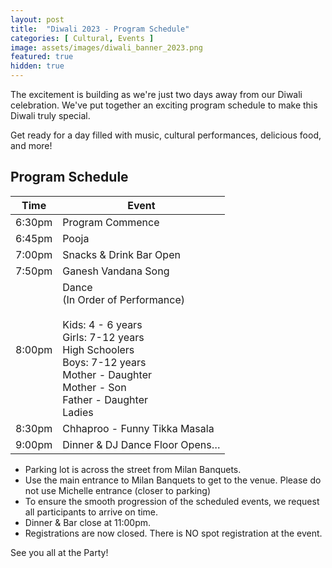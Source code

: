 ```yaml
---
layout: post
title:  "Diwali 2023 - Program Schedule"
categories: [ Cultural, Events ]
image: assets/images/diwali_banner_2023.png
featured: true
hidden: true
---
```


The excitement is building as we're just two days away from our Diwali celebration. We've put together an exciting program schedule to make this Diwali truly special. 

Get ready for a day filled with music, cultural performances, delicious food, and more! 

## Program Schedule

| Time | Event| 
|----|----| 
| 6:30pm  |   Program Commence | 
| 6:45pm  |   Pooja | 
| 7:00pm  |   Snacks & Drink Bar Open | 
| 7:50pm  |   Ganesh Vandana Song | 
| 8:00pm  |   Dance <br/>(In Order of Performance)  <br/><br/>Kids: 4 - 6 years<br/>Girls: 7-12 years<br/>High Schoolers<br/>Boys: 7-12 years<br/>Mother - Daughter<br/>Mother - Son<br/>Father - Daughter<br/>Ladies | 
| 8:30pm  |   Chhaproo - Funny Tikka Masala | 
| 9:00pm  |   Dinner & DJ Dance Floor Opens… | 


* Parking lot is across the street from Milan Banquets.
* Use the main entrance to Milan Banquets to get to the venue. Please do not use Michelle entrance (closer to parking)
* To ensure the smooth progression of the scheduled events, we request all participants to arrive on time.
* Dinner & Bar close at 11:00pm. 
* Registrations are now closed. There is NO spot registration at the event. 

See you all at the Party! 
